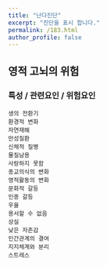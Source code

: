 ```yaml
---
title: "난다진단"
excerpt: "진단을 표시 합니다."
permalink: /183.html
author_profile: false
---
```

## 영적 고뇌의 위험



### 특성 / 관련요인 / 위험요인

>   

    생의 전환기
    환경적 변화
    자연재해
    만성질환
    신체적 질병
    물질남용
    사랑하지 못함
    종교의식의 변화
    영적활동의 변화
    문화적 갈등
    인종 갈등
    우울
    용서할 수 없음
    상실
    낮은 자존감
    인간관계의 결여
    지지체계와 분리
    스트레스
